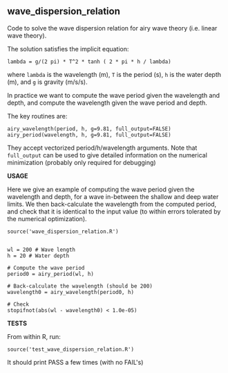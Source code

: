 **wave_dispersion_relation**
----------------------------

Code to solve the wave dispersion relation for airy wave theory (i.e. linear
wave theory).

The solution satisfies the implicit equation:

    lambda = g/(2 pi) * T^2 * tanh ( 2 * pi * h / lambda)

where `lambda` is the wavelength (m), `T` is the period (s), `h` is the water depth (m), and `g` is gravity (m/s/s).

In practice we want to compute the wave period given the wavelength and depth,
and compute the wavelength given the wave period and depth.

The key routines are: 

    airy_wavelength(period, h, g=9.81, full_output=FALSE)
    airy_period(wavelength, h, g=9.81, full_output=FALSE)

They accept vectorized period/h/wavelength arguments. Note that `full_output` can be used
to give detailed information on the numerical minimization (probably only required for
debugging)


**USAGE**

Here we give an example of computing the wave period given the wavelength and
depth, for a wave in-between the shallow and deep water limits. We then back-calculate
the wavelength from the computed period, and check that it is identical to the input value
(to within errors tolerated by the numerical optimization).


    source('wave_dispersion_relation.R')


    wl = 200 # Wave length
    h = 20 # Water depth
   
    # Compute the wave period 
    period0 = airy_period(wl, h)

    # Back-calculate the wavelength (should be 200)
    wavelength0 = airy_wavelength(period0, h)

    # Check
    stopifnot(abs(wl - wavelength0) < 1.0e-05)


**TESTS**

From within R, run:

    source('test_wave_dispersion_relation.R')

It should print PASS a few times (with no FAIL's)

